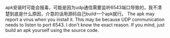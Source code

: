 apk安装时可能会报毒，可能是因为udp通信需要监听6543端口导致的，我不清楚到底是什么原因，介意的话用源码自己build一个apk就行。
The apk may report a virus when you install it. This may be because UDP communication needs to listen to port 6543. I don't know the exact reason. If you mind, just build an apk yourself using the source code.
